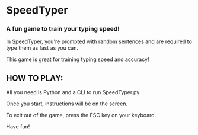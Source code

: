 # SpeedTyper
### A fun game to train your typing speed!

In SpeedTyper, you're prompted with random sentences and are required to type them as fast as you can.

This game is great for training typing speed and accuracy!

## HOW TO PLAY:
All you need is Python and a CLI to run SpeedTyper.py.

Once you start, instructions will be on the screen.

To exit out of the game, press the ESC key on your keyboard.

Have fun!
